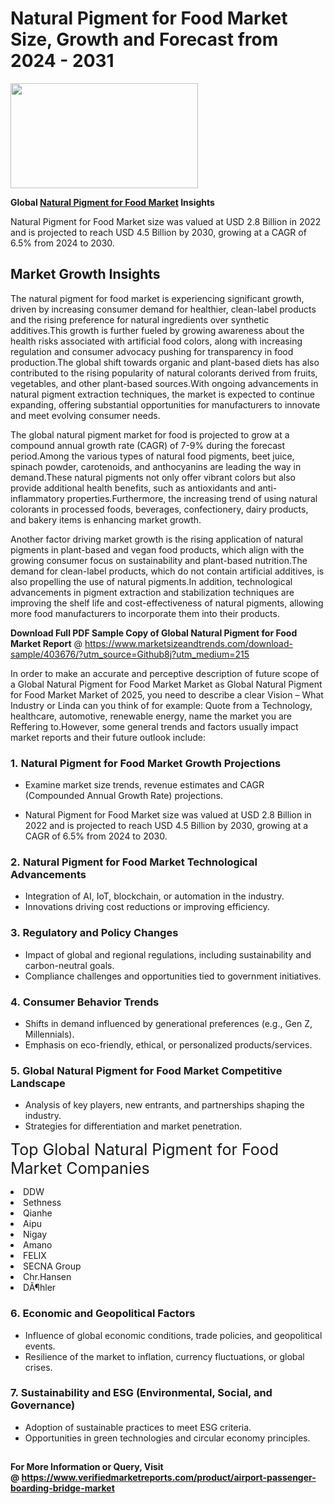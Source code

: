<H1>Natural Pigment for Food Market Size, Growth and Forecast from 2024 - 2031</H1><img class="aligncenter size-medium wp-image-584254" src="https://thirdeyenews.in/wp-content/uploads/2024/09/Global-Market-Research-300x168.jpeg" alt="" width="300" height="168" /><p><strong>Global&nbsp;<a href="https://www.marketsizeandtrends.com/download-sample/403676/?utm_source=Github8j?utm_medium=215">Natural Pigment for Food Market</a> Insights</strong></p><p>Natural Pigment for Food Market size was valued at USD 2.8 Billion in 2022 and is projected to reach USD 4.5 Billion by 2030, growing at a CAGR of 6.5% from 2024 to 2030.</p><p><h2>Market Growth Insights</h2> <p>The natural pigment for food market is experiencing significant growth, driven by increasing consumer demand for healthier, clean-label products and the rising preference for natural ingredients over synthetic additives.This growth is further fueled by growing awareness about the health risks associated with artificial food colors, along with increasing regulation and consumer advocacy pushing for transparency in food production.The global shift towards organic and plant-based diets has also contributed to the rising popularity of natural colorants derived from fruits, vegetables, and other plant-based sources.With ongoing advancements in natural pigment extraction techniques, the market is expected to continue expanding, offering substantial opportunities for manufacturers to innovate and meet evolving consumer needs.</p> <p>The global natural pigment market for food is projected to grow at a compound annual growth rate (CAGR) of 7-9% during the forecast period.Among the various types of natural food pigments, beet juice, spinach powder, carotenoids, and anthocyanins are leading the way in demand.These natural pigments not only offer vibrant colors but also provide additional health benefits, such as antioxidants and anti-inflammatory properties.Furthermore, the increasing trend of using natural colorants in processed foods, beverages, confectionery, dairy products, and bakery items is enhancing market growth.</p> <p>Another factor driving market growth is the rising application of natural pigments in plant-based and vegan food products, which align with the growing consumer focus on sustainability and plant-based nutrition.The demand for clean-label products, which do not contain artificial additives, is also propelling the use of natural pigments.In addition, technological advancements in pigment extraction and stabilization techniques are improving the shelf life and cost-effectiveness of natural pigments, allowing more food manufacturers to incorporate them into their products.</p> <p><span class=""><strong>Download Full PDF Sample Copy of Global Natural Pigment for Food Market Report</strong> @ <a href="https://www.marketsizeandtrends.com/download-sample/403676/?utm_source=Github8j?utm_medium=215" target="_blank">https://www.marketsizeandtrends.com/download-sample/403676/?utm_source=Github8j?utm_medium=215</a></span></p><p>In order to make an accurate and perceptive description of future scope of a Global&nbsp;Natural Pigment for Food Market Market as Global&nbsp;Natural Pigment for Food Market Market of 2025, you need to describe a clear Vision &ndash; What Industry or Linda can you think of for example: Quote from a Technology, healthcare, automotive, renewable energy, name the market you are Reffering to.However, some general trends and factors usually impact market reports and their future outlook include:</p><h3>1.&nbsp;<strong>Natural Pigment for Food Market Growth Projections</strong></h3><ul><li>Examine market size trends, revenue estimates and CAGR (Compounded Annual Growth Rate) projections.</li><li><p>Natural Pigment for Food Market size was valued at USD 2.8 Billion in 2022 and is projected to reach USD 4.5 Billion by 2030, growing at a CAGR of 6.5% from 2024 to 2030.</p></li></ul><h3>2.&nbsp;<strong>Natural Pigment for Food Market Technological Advancements</strong></h3><ul><li>Integration of AI, IoT, blockchain, or automation in the industry.</li><li>Innovations driving cost reductions or improving efficiency.</li></ul><h3>3.&nbsp;<strong>Regulatory and Policy Changes</strong></h3><ul><li>Impact of global and regional regulations, including sustainability and carbon-neutral goals.</li><li>Compliance challenges and opportunities tied to government initiatives.</li></ul><h3>4.&nbsp;<strong>Consumer Behavior Trends</strong></h3><ul><li>Shifts in demand influenced by generational preferences (e.g., Gen Z, Millennials).</li><li>Emphasis on eco-friendly, ethical, or personalized products/services.</li></ul><h3>5.&nbsp;<strong>Global Natural Pigment for Food Market Competitive Landscape</strong></h3><ul><li>Analysis of key players, new entrants, and partnerships shaping the industry.</li><li>Strategies for differentiation and market penetration.</li></ul><p data-pm-slice="1 1 []"><span style="color: inherit; font-family: inherit; font-size: 25px;">Top Global Natural Pigment for Food Market Companies</span></p><div class="" data-test-id=""><p><li>DDW</li><li> Sethness</li><li> Qianhe</li><li> Aipu</li><li> Nigay</li><li> Amano</li><li> FELIX</li><li> SECNA Group</li><li> Chr.Hansen</li><li> DÃ¶hler</li></p></div><h3>6.&nbsp;<strong>Economic and Geopolitical Factors</strong></h3><ul><li>Influence of global economic conditions, trade policies, and geopolitical events.</li><li>Resilience of the market to inflation, currency fluctuations, or global crises.</li></ul><h3>7.&nbsp;<strong>Sustainability and ESG (Environmental, Social, and Governance)</strong></h3><ul><li>Adoption of sustainable practices to meet ESG criteria.</li><li>Opportunities in green technologies and circular economy principles.</li></ul><h2><strong style="font-size: 14px;">For More Information or Query, Visit @&nbsp;</strong><a style="background-color: #ffffff; font-size: 14px;" href="https://www.marketsizeandtrends.com/report/natural-pigment-for-food-market/" target="_blank">https://www.verifiedmarketreports.com/product/airport-passenger-boarding-bridge-market</a></h2>